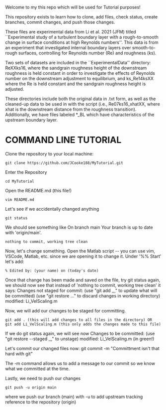 Welcome to my this repo which will be used for Tutorial purposes!

This repository exists to learn how to clone, add files, check status, create branches, commit changes, and push  those changes.

These files are experimental data from Li et al. 2021 (JFM) titled ``Experimental study of a turbulent boundary layer with a rough-to-smooth change in surface conditions at high Reynolds numbers''. This data is from an experiment that investigated internal boundary layers over smooth-to-rough surfaces, controlling for Reynolds number (Re) and roughness (ks). 

Two sets of datasets are included in the ``ExperimentalData'' directory: ReXXks16, where the sandgrain roughness height of the downstream roughness is held constant in order to investigate the effects of Reynolds number on the downstream adjustment to equilibrium, and ks_Re14ksXX where the Re is held constant and the sandgrain roughness height is  adjusted. 

These directories include both the original data in .txt form, as well as the cleaned-up data to be used in with the script (i.e., Re07ks16_xhatXX, where xhat is the downstream distance from the roughness transition). Additionally, we have files labeled *_BL which have characteristics of the upstream boundary layer.

												     
#					COMMAND LINE TUTORIAL					     #
												     


Clone the repository to your local machine:

	git clone https://github.com/JCooke188/MyTutorial.git

Enter the Repository
	
	cd MyTutorial

Open the README.md (this file!)

	vim README.md

Let's see if we accidentally changed anything

	git status

We should see something like 
	On branch main
	Your branch is up to date with 'origin/main'.
	
	nothing to commit, working tree clean

Now, let's change something. Open the Matlab script -- you can use vim, VSCode, Matlab, etc. since we are opening it to change it. Under '%% Start' let's add:

	% Edited by: (your name) on (today's date)

Once that change has been made and saved on the file, try git status again, we should now see that instead of 'nothing to commit, working tree clean' it says:
	Changes not staged for commit:
	(use "git add <file>,,," to update what will be committed)
	(use "git restore <file>..." to discard changes in working directory)
		modified:    Li_VelScaling.m

Now, we will add our changes to be staged for committing.

	git add . (this will add changes to all files in the directory) OR
	git add Li_VelScaling.m (this only adds the changes made to this file)

If we do git status again, we will see now
	Changes to be committed:
		(use "git restore --staged <file>,,," to unstage)
			modified:    Li_VelScaling.m (in green!)

Let's commit our changed files now:
	git commit -m "Committment isn't that hard with git"

The -m command allows us to add a message to our commit so we know what we committed at the time.

Lastly, we need to push our changes

	git push -u origin main

where we push our branch (main) with -u to add upstream tracking reference to the repository (origin)

 
